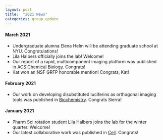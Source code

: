```yaml
---
layout: post
title:  "2021 News"
categories: group_update
---
```


#### March 2021
- Undergraduate alumna Elena Helm will be attending graduate school at NYU. Congratulations! 
- Lila Halbers officially joins the lab! Welcome!
- Our report of a rapid, multicomponent imaging platform was published in [ACS Chemical Biology](https://pubs.acs.org/doi/full/10.1021/acschembio.0c00959). Congrats!
- Kat won an NSF GRFP honorable mention! Congrats, Kat!  

#### February 2021
- Our work on developing disubstituted luciferins as orthogonal imaging tools was published in [Biochemistry](https://pubs.acs.org/doi/10.1021/acs.biochem.0c00894#.YDQYQ8G3IAQ.twitter). Congrats Sierra!

#### January 2021
- Pharm Sci rotation student Lila Halbers joins the lab for the winter quarter. Welcome!
- Our latest collaborative work was published in [Cell](https://www.cell.com/cell/pdf/S0092-8674(20)31612-3.pdf). Congrats!
